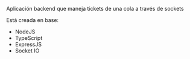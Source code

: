 Aplicación backend que maneja tickets de una cola a través de sockets

Está creada en base: 

* NodeJS
* TypeScript
* ExpressJS
* Socket IO
